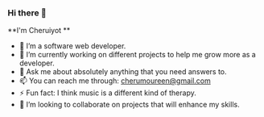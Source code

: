 ### Hi there 👋
**I'm Cheruiyot **
- 🌱 I’m a software web developer.
- 🔭 I’m currently working on different projects to help me grow more as a developer.
- 💬 Ask me about absolutely anything that you need answers to.
- 📫 You can reach me through: cherumoureen@gmail.com
- ⚡ Fun fact: I think music is a different kind of therapy.
- 👯 I’m looking to collaborate on projects that will enhance my skills.


